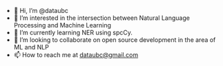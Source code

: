 - 👋 Hi, I’m @dataubc
- 👀 I’m interested in the intersection between Natural Language Processing and Machine Learning
- 🌱 I’m currently learning NER using spcCy.
- 💞️ I’m looking to collaborate on open source development in the area of ML and NLP
- 📫 How to reach me at dataubc@gmail.com

<!---
dataubc/dataubc is a ✨ special ✨ repository because its `README.md` (this file) appears on your GitHub profile.
You can click the Preview link to take a look at your changes.
--->
